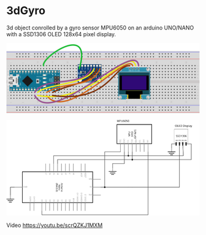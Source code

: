 # 3dGyro
3d object conrolled by a gyro sensor MPU6050 on an arduino UNO/NANO with a SSD1306 OLED 128x64 pixel display.

![breadboard](/assets/images/Breadboard.svg) 

![schema](/assets/images/Schema.svg) 

Video https://youtu.be/scrQZKJ1MXM
